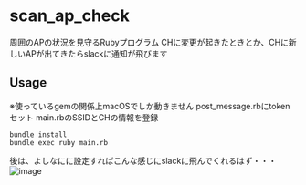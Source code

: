 # scan_ap_check
周囲のAPの状況を見守るRubyプログラム
CHに変更が起きたときとか、CHに新しいAPが出てきたらslackに通知が飛びます

## Usage
※使っているgemの関係上macOSでしか動きません
post_message.rbにtokenセット
main.rbのSSIDとCHの情報を登録

```
bundle install
bundle exec ruby main.rb
```

後は、よしなにに設定すればこんな感じにslackに飛んでくれるはず・・・
![image](https://user-images.githubusercontent.com/8838979/44945541-9fee8780-ae26-11e8-8fbb-5d8c34601d3c.png)
